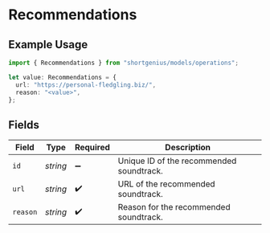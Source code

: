 # Recommendations

## Example Usage

```typescript
import { Recommendations } from "shortgenius/models/operations";

let value: Recommendations = {
  url: "https://personal-fledgling.biz/",
  reason: "<value>",
};
```

## Fields

| Field                                    | Type                                     | Required                                 | Description                              |
| ---------------------------------------- | ---------------------------------------- | ---------------------------------------- | ---------------------------------------- |
| `id`                                     | *string*                                 | :heavy_minus_sign:                       | Unique ID of the recommended soundtrack. |
| `url`                                    | *string*                                 | :heavy_check_mark:                       | URL of the recommended soundtrack.       |
| `reason`                                 | *string*                                 | :heavy_check_mark:                       | Reason for the recommended soundtrack.   |